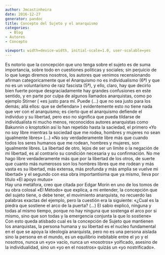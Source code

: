 ```yaml
---
author: Jmcastinheira
date: 2016-12-27
generator: pandoc
title: Concepto del Sujeto y el anarquismo
categories:
  - Blog
- Autores
- Concepto

viewport: width=device-width, initial-scale=1.0, user-scalable=yes
---
```




Es notorio que la concepción que uno tenga sobre el sujeto es de suma
importancia, sobre todo en cuestiones politicas y sociales; sin
perjuicio de lo que luego diremos nosotros, los autores que venimos
recensionando afirman categoricamente que el Anarquismo no es
individualismo (6ª) y que no es un voluntarismo de raiz fascista (5ª), y
ello, claro, hay que decirlo bien fuerte porque desgraciadamente hay
grandes confusiones en este sentido, y en parte por culpa de algunos
llamados anarquistas, como po ejemplo Stirner ( «es justo para mí. Puede
(...) que no sea justo para los demás; allá ellos: que se defiendan» )
evidentemente esto no tiene nada que ver con el anarquismo; es cierto
que el anarquismo defiende el individuo y su libertad, pero eso no
significa que pueda tildarse de individualista ni mucho menos,
reconocidos autores anarquistas como Bakunnin o kroptotkin así lo han
repetido hasta la saciedad, el primero «Yo no soy libre mientras la
sociedad que me rodea, hombres y mujeres no sean igualmente libres»
(...) «No soy verdaderamente libre más que cuando todos los seres
humanos que me rodean, hombres y mujeres, son igualmente libres. La
libertad de otro, lejos de ser un límite o la negación de mi libertad,
es al contrario su condición necesaria y su confirmación. No me hago
libre verdaderamente más que por la libertad de los otros, de suerte que
cuanto más numerosos son los hombres libres que me rodean y más vasta es
su libertad, más extensa, más profunda y más amplia se vuelve mi
libertad» y el segundo con esa obra importantísima que ya mismo, lleva
por titulo «El apoyo mutuo»\
Hay una metáfora, creo que citada por Edgar Morin en uno de los tomos de
su obra colosal «El Método» que explica, a mi entender, la concepción
que del sujeto tiene, o debe tener, el movimiento anarquista, no
recuerdo las palabras exactas del ejemplo, pero la cuestión era la
siguiente: «¿Cual es la piedra que sostiene el arco de la puerta? (...)
El sabio explicó, ninguna y todas al mismo tiempo, porque no hay ninguna
que sostenga el arco por si mismo, sino que son todas y la emergencia
conjunta la que lo sostiene»\
Con esto queda atisbado cual es la concepción de Sujeto que mantienen
los anarquistas, la persona humana y su libertad es el nucleo
fundamental en el que se apoya la ideología anarquista, pero no es una
persona aislada sino la persona en el mundo, es un equilibrio inebitable
entre el yo y el nosotros, nunca un «yo» vacío, nunca un «nosotros»
yoificado, asesino de la individualidad, sino un «yo en el nosotros»
quizás un «yo nostrificado».
